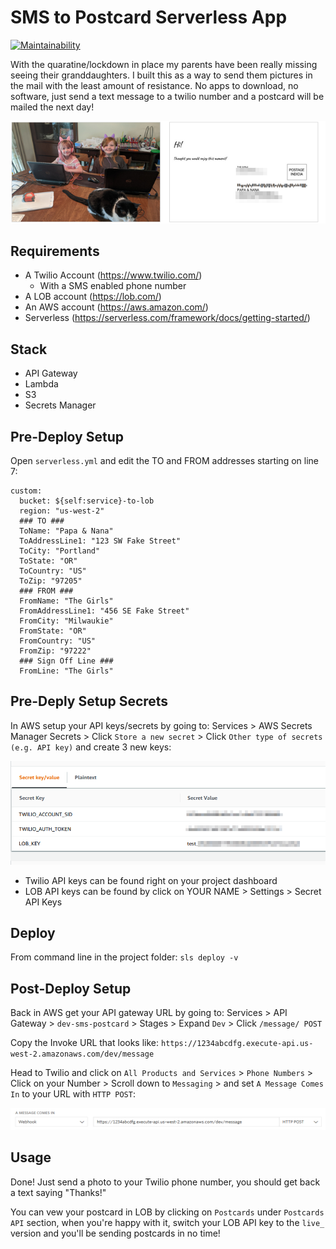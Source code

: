 # SMS to Postcard Serverless App

[![Maintainability](https://api.codeclimate.com/v1/badges/996946131494b03f23ee/maintainability)](https://codeclimate.com/github/mattdini/sms-postcard/maintainability)


With the quaratine/lockdown in place my parents have been really missing seeing their granddaughters.  I built this as a way to send them pictures in the mail with the least amount of resistance.  No apps to download, no software, just send a text message to a twilio number and a postcard will be mailed the next day!

![Alt text](docs/example.png?raw=true "Example Postcard")

## Requirements

- A Twilio Account (https://www.twilio.com/)
  - With a SMS enabled phone number
- A LOB account (https://lob.com/)
- An AWS account (https://aws.amazon.com/)
- Serverless (https://serverless.com/framework/docs/getting-started/)

## Stack

- API Gateway
- Lambda
- S3
- Secrets Manager

## Pre-Deploy Setup

Open `serverless.yml` and edit the TO and FROM addresses starting on line 7:

```
custom:
  bucket: ${self:service}-to-lob
  region: "us-west-2"
  ### TO ###
  ToName: "Papa & Nana"
  ToAddressLine1: "123 SW Fake Street"
  ToCity: "Portland"
  ToState: "OR"
  ToCountry: "US"
  ToZip: "97205"
  ### FROM ###
  FromName: "The Girls"
  FromAddressLine1: "456 SE Fake Street"
  FromCity: "Milwaukie"
  FromState: "OR"
  FromCountry: "US"
  FromZip: "97222"
  ### Sign Off Line ###
  FromLine: "The Girls"
```

## Pre-Deply Setup Secrets

In AWS setup your API keys/secrets by going to: Services > AWS Secrets Manager
Secrets > Click `Store a new secret` >  Click `Other type of secrets (e.g. API key)` and create 3 new keys:


![Alt text](docs/secrets.png?raw=true "Example Secrets Manager")

- Twilio API keys can be found right on your project dashboard 
- LOB API keys can be found by click on YOUR NAME > Settings > Secret API Keys

## Deploy

From command line in the project folder: `sls deploy -v`

## Post-Deploy Setup

Back in AWS get your API gateway URL by going to:
Services > API Gateway > `dev-sms-postcard` > Stages > Expand `Dev` > Click `/message/ POST`

Copy the Invoke URL that looks like: `https://1234abcdfg.execute-api.us-west-2.amazonaws.com/dev/message`

Head to Twilio and click on `All Products and Services` > `Phone Numbers` > Click on your Number > Scroll down to `Messaging` > and set `A Message Comes In` to your URL with `HTTP POST`:

![Alt text](docs/twiliosetup.png?raw=true "Twilio Example POST")

## Usage

Done!  Just send a photo to your Twilio phone number, you should get back a text saying "Thanks!"

You can vew your postcard in LOB by clicking on `Postcards` under `Postcards API` section, when you're happy with it, switch your LOB API key to the `live_` version and you'll be sending postcards in no time!
